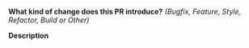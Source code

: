 **What kind of change does this PR introduce?** 
*(Bugfix, Feature, Style, Refactor, Build or Other)*


**Description**
